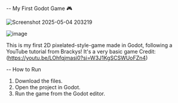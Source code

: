 -- My First Godot Game 🎮

![Screenshot 2025-05-04 203219](https://github.com/user-attachments/assets/bd0bb234-0050-44d5-84f1-45b1e8710738)

![image](https://github.com/user-attachments/assets/4fd19c8b-912b-41c3-8aa1-622537c7ab39)

This is my first 2D pixelated-style-game made in Godot, following a YouTube tutorial from Brackys! 
It's a very basic game
Credit:(https://youtu.be/LOhfqjmasi0?si=W3J1KgSCSWUoFZn4)

-- How to Run
1. Download the files.
2. Open the project in Godot.
3. Run the game from the Godot editor.
